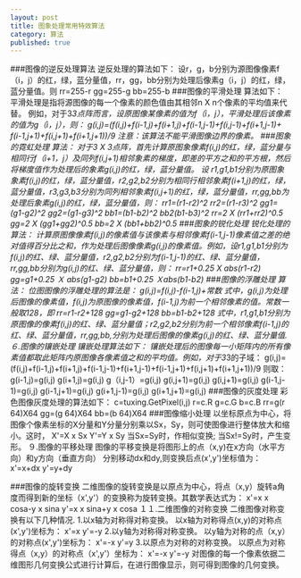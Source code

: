 ```yaml
---
layout: post
title: 图象处理常用特效算法
category: 算法
published: true
---
```



###图像的逆反处理算法
逆反处理的算法如下：
设r，g，b分别为源图像像素f（i，j）的红，绿，蓝分量值，rr，gg，bb分别为处理后像素g（i，j）的红，绿，蓝分量值。则
rr=255-r
gg=255-g
bb=255-b
###图像的平滑处理
算法如下：
平滑处理是指将源图像的每一个像素的颜色值由其相邻n X n个像素的平均值来代替。
例如，对于3*3点阵而言，设原图像某像素的值为f（i，j），平滑处理后该像素的值为g（i，j），则：
g(i,j)=(f(i,j)+f(i-1,j)+f(i+1,j)+f(i-1,j-1)+f(i,j-1)+f(i+1,j-1)+
f(i-1,j+1)+f(i,j+1)+f(i+1,j+1))/9
注意：该算法不能平滑图像边界的像素。
###图象的霓虹处理
算法：
对于3 X 3点阵，首先计算原图象像素f(i,j)的红，绿，蓝分量与相同行f（i+1，j）及同列f(i,j+1)相邻象素的梯度，即差的平方之和的平方根，然后将梯度值作为处理后的象素g(i,j)的红，绿，蓝分量值。
设 r1,g1,b1分别为原图象象素f(i,j)的红，绿，蓝分量值，r2,g2,b2分别为相同行相邻象素f(i+1,j)的红，绿，蓝分量值，r3,g3,b3分别为同列相邻象素f(i,j+1)的红，绿，蓝分量值，rr,gg,bb为处理后象素g(i,j)的红，绿，蓝分量值，则：
rr1=(r1-r2)^2  rr2=(r1-r3)^2
gg1=(g1-g2)^2  gg2=(g1-g3)^2
bb1=(b1-b2)^2  bb2(b1-b3)^2
rr=2 X (rr1+rr2)^0.5
gg=2 X (gg1+gg2)^0.5
bb=2 X (bb1+bb2)^0.5
###图象的锐化处理
锐化处理的算法：
计算原图像像素f(i,j)的像素值与该像素与相邻像素f(i-1,j-1)像素值之差的绝对值得百分比之和，作为处理后图像像素g(i,j)的像素值。例如，设r1,g1,b1分别为f(i,j)的红、绿、蓝分量值，r2,g2,b2分别为f(i-1,j-1)的红、绿、蓝分量值，rr,gg,bb分别为g(i,j)的红、绿、蓝分量值，则：
rr=r1+0.25 X abs(r1-r2)
gg=g1+0.25 Ｘ abs(g1-g2)
bb=b1+0.25 Ｘabs(b1-b2)
###图像的浮雕处理
算法：
位图图像的浮雕处理的算法是：
g(i,j)=f(i,j)-f(i-1,j)+常数
式中，g(i,j)为处理后图像的像素值，f(i,j)为原图像的像素值，f(i-1,j)为前一个相邻像素的值。常数一般取128，即
rr=r1-r2+128
gg=g1-g2+128
bb=b1-b2+128
式中，r1,g1,b1分别为原图像的像素f(i,j)的红、绿、蓝分量值；r2,g2,b2分别为前一个相邻像素f(i-1,j)的红、绿、蓝分量值，rr,gg,bb,分别为处理后图像的像素g(i,j)的红、绿、蓝分量值.
６.图像的镶嵌处理
镶嵌处理算法如下：
镶嵌处理后的图像每一小矩阵内的所有像素值都取此矩阵内原图像各像素值之和的平均值。例如，对于3*3的子域：
g(i,j)=(f(i,j)+f(i-1,j)+f(i+1,j)+f(i-1,j-1)+f(i+1,j-1)+f(i-1,j+1)+f(i,j+1)+f(i+1,j+1))/9
则取：
g(i-1,j)=g(i,j)
g(i+1,j)=g(i,j)
g（i,j-1）=g(i,j)
g(i,j+1)=g(i,j)
g(i,j+1)=g(i,j)
g(i-1,j-1)=g(i,j)
g(i-1,j+1)=g(i,j)
g(i+1,j-1)=g(i,j)
g(i+1,j+1)=g(i,j)
###图像的灰度处理
彩色图像灰度处理的算法如下：
c=tuxing.GetPixel(i,j)
r=c.R
g=c.G
b=c.B
rr=g(r 64)X64
gg=(g 64)X64
bb=(b 64)X64
###图像缩小处理
以坐标原点为中心，将图像个像素坐标的X分量和Y分量分别乘以Sx，Sy，则可使图像进行整体放大和缩小。这时，
X'=X x Sx
Y'=Y x Sy
当Sx=Sy时，作相似变换;
当Sx!=Sy时，产生变形。
９.图像的平移处理
图像的平移变换是将图形上的点（x,y)在x方向（水平方向）和y方向（垂直方向）
分别移动dx和dy,则变换后点(x',y')坐标值为：
x'=x+dx
y'=y+dy

###图像的旋转变换
二维图像的旋转变换是以原点为中心，将点（x,y）旋转a角度而得到新的坐标（x',y'）的变换称为旋转变换。其数学表达式为：
x'=x x cosa-y x sina
y'=x x sina+y x cosa
１１.二维图像的对称变换
二维图像对称变换有以下几种情况.
1.以x轴为对称得对称变换。
以x轴为对称得点(x,y)的对称点(x',y')坐标为：
x'=x
y'=-y
2.以y轴为对称得对称变换。
以y轴为对称的点（x,y）的对称点(x',y')坐标为：
x'=-x
y'=y
3.以原点为对称的对称变换。
以原点为对称得点（x,y）的对称点（x',y'）坐标为：
x'=-x
y'=-y
对图像的每一个像素依据二维图形几何变换公式进行计算后，在进行图像显示，则可得到图像的几何变换。
